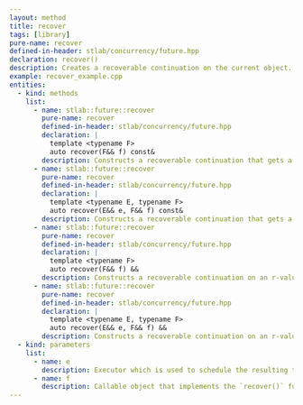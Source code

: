 ```yaml
---
layout: method
title: recover
tags: [library]
pure-name: recover
defined-in-header: stlab/concurrency/future.hpp 
declaration: recover()
description: Creates a recoverable continuation on the current object.
example: recover_example.cpp
entities:
  - kind: methods
    list:
      - name: stlab::future::recover
        pure-name: recover
        defined-in-header: stlab/concurrency/future.hpp 
        declaration: |
          template <typename F> 
          auto recover(F&& f) const&
        description: Constructs a recoverable continuation that gets a `future<T>` passed. It uses the same executor as this.
      - name: stlab::future::recover
        pure-name: recover
        defined-in-header: stlab/concurrency/future.hpp 
        declaration: |
          template <typename E, typename F> 
          auto recover(E&& e, F&& f) const&
        description: Constructs a recoverable continuation that gets a `future<T>` passed. It uses the provided executor.
      - name: stlab::future::recover
        pure-name: recover
        defined-in-header: stlab/concurrency/future.hpp 
        declaration: |
          template <typename F>
          auto recover(F&& f) &&
        description: Constructs a recoverable continuation on an r-value future. It gets a `future<T>` passed. It uses the same executor as this.
      - name: stlab::future::recover
        pure-name: recover
        defined-in-header: stlab/concurrency/future.hpp 
        declaration: |
          template <typename E, typename F>
          auto recover(E&& e, F&& f) &&
        description: Constructs a recoverable continuation on an r-value future. It gets a `future<T>` passed. It uses the the provided executor.
  - kind: parameters
    list:
      - name: e
        description: Executor which is used to schedule the resulting task
      - name: f
        description: Callable object that implements the `recover()` function. Its parameter must be of type of this `future<T>` instance.
---
```

